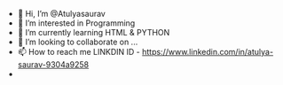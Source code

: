 - 👋 Hi, I’m @Atulyasaurav
- 👀 I’m interested in Programming
- 🌱 I’m currently learning HTML & PYTHON
- 💞️ I’m looking to collaborate on ...
- 📫 How to reach me LINKDIN ID - https://www.linkedin.com/in/atulya-saurav-9304a9258
- 

<!---
Atulyasaurav/Atulyasaurav is a ✨ special ✨ repository because its `README.md` (this file) appears on your GitHub profile.
You can click the Preview link to take a look at your changes.
--->
